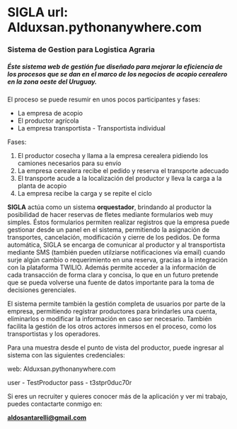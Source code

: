# SIGLA url: Alduxsan.pythonanywhere.com
### Sistema de Gestion para Logistica Agraria

##### Éste sistema web de gestión fue diseñado para mejorar la eficiencia de los procesos que se dan en el marco de los negocios de acopio cerealero en la zona oeste del Uruguay.

El proceso se puede resumir en unos pocos participantes y fases: 

- La empresa de acopio
- El productor agrícola 
- La empresa transportista - Transportista individual 

Fases:
1) El productor cosecha y llama a la empresa cerealera pidiendo los camiones necesarios para su envío
2) La empresa cerealera recibe el pedido y reserva el transporte adecuado
3) El transporte acude a la localización del productor y lleva la carga a la planta de acopio
4) La empresa recibe la carga y se repite el ciclo

**SIGLA** actúa como un sistema **orquestador**, brindando al productor la posibilidad de hacer reservas de fletes mediante formularios web muy simples.
Éstos formularios permiten realizar registros que la empresa puede gestionar desde un panel en el sistema, permitiendo la asignación de transportes, cancelación, modificación y cierre de los pedidos. De forma automática, SIGLA se encarga de comunicar al productor y al transportista mediante SMS (también pueden utilziarse notificaciones vía email) cuando surje algún cambio o requerimiento en una reserva, gracias a la integración con la plataforma TWILIO. Además permite acceder a la información de cada transacción de forma clara y concisa, lo que en un futuro pretende que se pueda volverse una fuente de datos importante para la toma de decisiones gerenciales. 

El sistema permite también la gestión completa de usuarios por parte de la empresa, permitiendo registrar productores para brindarles una cuenta, eliminarlos o modificar la información en caso ser necesario. También facilita la gestión de los otros actores inmersos en el proceso, como los transportistas y los operadores.

Para una muestra desde el punto de vista del productor, puede ingresar al sistema con las siguientes credenciales:

web:
Alduxsan.pythonanywhere.com

user - TestProductor
pass - t3stpr0duc70r


Si eres un recruiter y quieres conocer más de la aplicación y ver mi trabajo, puedes contactarte conmigo en:

**aldosantarelli@gmail.com**
